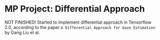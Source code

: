 # MP Project: Differential Approach

NOT FINISHED! Started to implement differential approach in Tensorflow 2.0, according to the paper `A Differential Approach for Gaze Estimation` by Gang Liu et al.

